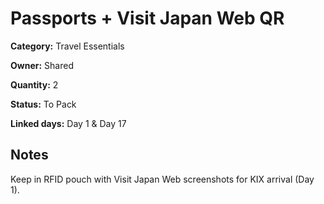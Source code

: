 # Passports + Visit Japan Web QR

**Category:** Travel Essentials

**Owner:** Shared

**Quantity:** 2

**Status:** To Pack

**Linked days:** Day 1 & Day 17

## Notes
Keep in RFID pouch with Visit Japan Web screenshots for KIX arrival (Day 1).
